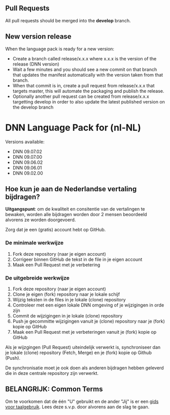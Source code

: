 ## Pull Requests
All pull requests should be merged into the **develop** branch.

## New version release
When the language pack is ready for a new version:

* Create a branch called release/x.x.x where x.x.x is the version of the release (DNN version)
* Wait a few minutes and you should see a new commit on that branch that updates the manifest automatically with the version taken from that branch.
* When that commit is in, create a pull request from release/x.x.x that targets master, this will automate the packaging and publish the release.
* Optionally another pull request can be created from release/x.x.x targetting develop in order to also update the latest published version on the develop branch


# DNN Language Pack for (nl-NL)

Versions available:
* DNN 09.07.02
* DNN 09.07.00
* DNN 09.06.02
* DNN 09.06.01
* DNN 09.02.00

## Hoe kun je aan de Nederlandse vertaling bijdragen?

**Uitgangspunt**: om de kwaliteit en consitentie van de vertalingen te bewaken, worden alle bijdragen worden door 2 mensen beoordeeld alvorens ze worden doorgevoerd.

Zorg dat je een (gratis) account hebt op GitHub.

### De minimale werkwijze

1. Fork deze repository (naar je eigen account)
2. Corrigeer binnen GitHub de tekst in de file in je eigen account
3. Maak een Pull Request met je verbetering

### De uitgebreide werkwijze

1. Fork deze repository (naar je eigen account)
2. Clone je eigen (fork) repository naar je lokale schijf
3. Wijzig teksten in de files in je lokale (clone) repository 
4. Controleer met een eigen lokale DNN omgeving of je wijzigingen in orde zijn
5. Commit de wijzigingen in je lokale (clone) repository
6. Push je gecommitte wijzigingen vanuit je (clone) repository naar je (fork) kopie op GitHub
7. Maak een Pull Request met je verbeteringen vanuit je (fork) kopie op GitHub

Als je wijzgingen (Pull Request) uiteindelijk verwerkt is, synchroniseer dan je lokale (clone) repository (Fetch, Merge) en je (fork) kopie op Github (Push). 

De synchronisatie moet je ook doen als anderen bijdragen hebben geleverd die in deze centrale repository zijn verwerkt.

## BELANGRIJK: Common Terms

Om te voorkomen dat de één "U" gebruikt en de ander "Jij" is er een [gids voor taalgebruik](.github/COMMON_TERMS.md). Lees deze s.v.p. door alvorens aan de slag te gaan.


